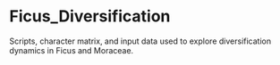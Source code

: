 # Ficus_Diversification
Scripts, character matrix, and input data used to explore diversification dynamics in Ficus and Moraceae.
